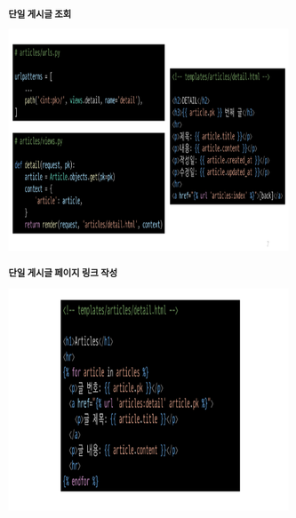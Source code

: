 ### 단일 게시글 조회
<img src="images/image_16.png" width="600" height="400">

### 단일 게시글 페이지 링크 작성
<img src="images/image_17.png" width="600" height="400">